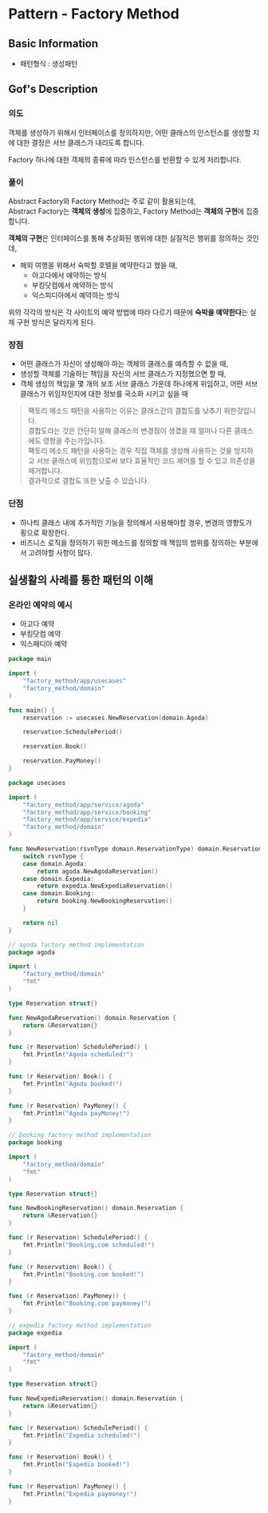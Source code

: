 # Pattern - Factory Method

## Basic Information 

- 패턴형식 : 생성패턴 

## Gof's Description 

### 의도 

객체를 생성하기 위해서 인터페이스를 정의하지만, 어떤 클래스의 인스턴스를 생성할 지에 대한 결정은 서브 클래스가 내리도록 합니다.   

Factory 하나에 대한 객체의 종류에 따라 인스턴스를 반환할 수 있게 처리합니다.    

### 풀이 

Abstract Factory와 Factory Method는 주로 같이 활용되는데,   
Abstract Factory는 **객체의 생성**에 집중하고, 
Factory Method는 **객체의 구현**에 집중합니다.   

**객체의 구현**은 인터페이스를 통해 추상화된 행위에 대한 실질적은 행위를 정의하는 것인데,   

- 해외 여행을 위해서 숙박할 호텔을 예약한다고 했을 때, 
  - 아고다에서 얘약하는 방식
  - 부킹닷컴에서 예약하는 방식 
  - 익스피디아에서 예약하는 방식 

위의 각각의 방식은 각 사이트의 예약 방법에 따라 다르기 때문에 **숙박을 예약한다**는 실제 구현 방식은 
달라지게 된다. 

### 장점

- 어떤 클래스가 자신이 생성해야 하는 객체의 클래스를 예측할 수 없을 때,
- 생성할 객체를 기술하는 책임을 자신의 서브 클래스가 지정했으면 할 때,
- 객체 생성의 책임을 몇 개의 보조 서브 클래스 가운데 하나에게 위임하고, 어떤 서브 클래스가 위임자인지에 대한 정보를 국소화 시키고 싶을 때

> 팩토리 메소드 패턴을 사용하는 이유는 클래스간의 결합도를 낮추기 위한것입니다.  
> 결합도라는 것은 간단히 말해 클래스의 변경점이 생겼을 때 얼마나 다른 클래스에도 영향을 주는가입니다.  
> 팩토리 메소드 패턴을 사용하는 경우 직접 객체를 생성해 사용하는 것을 방지하고 서브 클래스에 위임함으로써 보다 효율적인 코드 제어를 할 수 있고 의존성을 제거합니다.   
> 결과적으로 결합도 또한 낮출 수 있습니다.   

### 단점 

- 하나틔 클래스 내에 추가적인 기능을 정의해서 사용해야할 경우, 변경의 영향도가 횡으로 확장한다. 
- 비즈니스 로직을 정의하기 위한 메소드를 정의할 때 책임의 범위를 정의하는 부분에서 고려야할 사항이 많다. 

## 실생활의 사례를 통한 패턴의 이해 

### 온라인 예약의 예시 

- 아고다 예약 
- 부킹닷컴 예약 
- 익스페디아 예약 

```go 
package main

import (
	"factory_method/app/usecases"
	"factory_method/domain"
)

func main() {
	reservation := usecases.NewReservation(domain.Agoda)

	reservation.SchedulePeriod()

	reservation.Book()

	reservation.PayMoney()
}

```

```go 
package usecases

import (
	"factory_method/app/service/agoda"
	"factory_method/app/service/booking"
	"factory_method/app/service/expedia"
	"factory_method/domain"
)

func NewReservation(rsvnType domain.ReservationType) domain.Reservation {
	switch rsvnType {
	case domain.Agoda:
		return agoda.NewAgodaReservation()
	case domain.Expedia:
		return expedia.NewExpediaReservation()
	case domain.Booking:
		return booking.NewBookingReservation()
	}

	return nil
}

```


```go 
// agoda factory method implementation
package agoda

import (
	"factory_method/domain"
	"fmt"
)

type Reservation struct{}

func NewAgodaReservation() domain.Reservation {
	return &Reservation{}
}

func (r Reservation) SchedulePeriod() {
	fmt.Println("Agoda scheduled!")
}

func (r Reservation) Book() {
	fmt.Println("Agoda booked!")
}

func (r Reservation) PayMoney() {
	fmt.Println("Agoda payMoney!")
}

// booking factory method implementation
package booking

import (
	"factory_method/domain"
	"fmt"
)

type Reservation struct{}

func NewBookingReservation() domain.Reservation {
	return &Reservation{}
}

func (r Reservation) SchedulePeriod() {
	fmt.Println("Booking.com scheduled!")
}

func (r Reservation) Book() {
	fmt.Println("Booking.com booked!")
}

func (r Reservation) PayMoney() {
	fmt.Println("Booking.com paymoney!")
}

// expedia factory method implementation
package expedia

import (
	"factory_method/domain"
	"fmt"
)

type Reservation struct{}

func NewExpediaReservation() domain.Reservation {
	return &Reservation{}
}

func (r Reservation) SchedulePeriod() {
	fmt.Println("Expedia scheduled!")
}

func (r Reservation) Book() {
	fmt.Println("Expedia booked!")
}

func (r Reservation) PayMoney() {
	fmt.Println("Expedia paymoney!")
}
```


